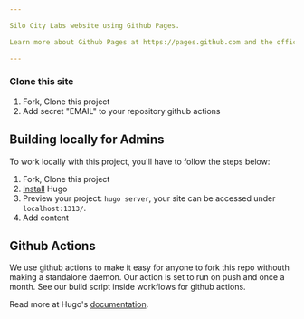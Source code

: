 ```yaml
---

Silo City Labs website using Github Pages.

Learn more about Github Pages at https://pages.github.com and the official [documentation](https://help.github.com/en/categories/github-pages-basics). Anyone can create a pull request to publish an article or make a fix based on issues. We just ask that you copy one of the templates in /content/post/samples/. Only admins are allowed to save drafts in the repo.

---
```


### Clone this site

1. Fork, Clone this project
2. Add secret "EMAIL" to your repository github actions

## Building locally for Admins

To work locally with this project, you'll have to follow the steps below:

1. Fork, Clone this project
2. [Install](https://gohugo.io/overview/installing/) Hugo
3. Preview your project: `hugo server`, your site can be accessed under `localhost:1313/`.
4. Add content

## Github Actions

We use github actions to make it easy for anyone to fork this repo withouth making a standalone daemon. Our action is set to run on push and once a month.
See our build script inside workflows for github actions.


Read more at Hugo's [documentation](https://gohugo.io/overview/introduction/).



